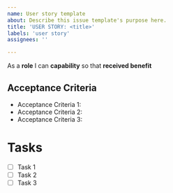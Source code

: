 ```yaml
---
name: User story template
about: Describe this issue template's purpose here.
title: 'USER STORY: <title>'
labels: 'user story'
assignees: ''

---
```


As a **role** I can **capability** so that **received benefit**

## Acceptance Criteria
  <ul>
    <li>Acceptance Criteria 1:</li>
    <li>Acceptance Criteria 2:</li>
    <li>Acceptance Criteria 3:</li>
    
  </ul>
  
 # Tasks
  - [ ] Task 1
  - [ ] Task 2
  - [ ] Task 3
